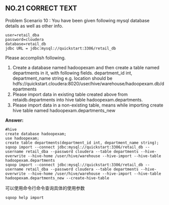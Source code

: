 ## NO.21 CORRECT TEXT

Problem Scenario 10 : You have been given following mysql database details as well as other info. 

```
user=retail_dba
password=cloudera
database=retail_db
jdbc URL = jdbc:mysql://quickstart:3306/retail_db
```

Please accomplish following.

1. Create a database named hadoopexam and then create a table named departments in it, with following fields. department_id int, department_name string e.g. location should be hdfs://quickstart.cloudera:8020/user/hive/warehouse/hadoopexam.db/departments
2. Please import data in existing table created above from retaidb.departments into hive table
   hadoopexam.departments.
3. Please import data in a non-existing table, means while importing create hive table named hadoopexam.departments_new

**Answer:**

```
#hive
create database hadoopexam;
use hadoopexam;
create table departments(department_id int, department_name string);
sqoop import --connect jdbc:mysql://quickstart:3306/retail_db --username retail_dba --password cloudera --table departments --hive-overwrite --hive-home /user/hive/warehouse --hive-import --hive-table hadoopexam.departments
sqoop import --connect jdbc:mysql://quickstart:3306/retail_db --username retail_dba --password cloudera --table departments --hive-overwrite --hive-home /user/hive/warehouse --hive-import --hive-table hadoopexam.departments_new --create-hive-table
```

可以使用命令行命令查询具体的使用参数

```
sqoop help import
```

